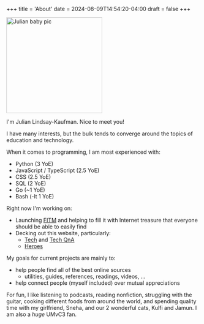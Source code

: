 +++
title = 'About'
date = 2024-08-09T14:54:20-04:00
draft = false
+++

<img src="/lil_jlk.JPG" title="Julian baby pic" alt="Julian baby pic" height='250' />

I'm Julian Lindsay-Kaufman. Nice to meet you!

I have many interests, but the bulk tends to converge around the topics of education and technology.

When it comes to programming, I am most experienced with:

-   Python (3 YoE)
-   JavaScript / TypeScript (2.5 YoE)
-   CSS (2.5 YoE)
-   SQL (2 YoE)
-   Go (~1 YoE)
-   Bash (-lt 1 YoE)

Right now I'm working on:

-   Launching [FITM](https://fitm.online) and helping to fill it with Internet treasure that everyone should be able to easily find
-   Decking out this website, particularly:
    -   [Tech](../tech/) and [Tech QnA](../tech-qna/)
    -   [Heroes](../heroes/)

My goals for current projects are mainly to:

-   help people find all of the best online sources
    -   utilities, guides, references, readings, videos, ...
-   help connect people (myself included) over mutual appreciations

For fun, I like listening to podcasts, reading nonfiction, struggling with the guitar, cooking different foods from around the world, and spending quality time with my girlfriend, Sneha, and our 2 wonderful cats, Kulfi and Jamun. I am also a _huge_ UMvC3 fan.
